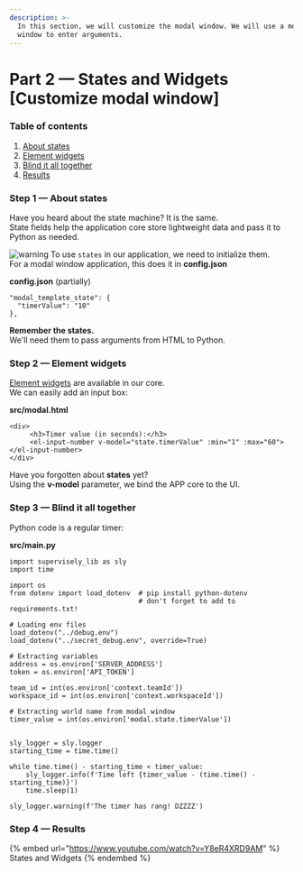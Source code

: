 ```yaml
---
description: >-
  In this section, we will customize the modal window. We will use a modal
  window to enter arguments.
---
```


# Part 2 — States and Widgets \[Customize modal window]

### Table of contents

1. [About states](part-2-states-and-widgets-customize-modal-window.md#step-1-about-states)
2. [Element widgets](part-2-states-and-widgets-customize-modal-window.md#step-2-element-widgets)
3. [Blind it all together](part-2-states-and-widgets-customize-modal-window.md#step-3-blind-it-all-together)
4. [Results](part-2-states-and-widgets-customize-modal-window.md#step-4-results)

### Step 1 — About states

Have you heard about the state machine? It is the same.\
State fields help the application core store lightweight data and pass it to Python as needed.

![warning](https://github.githubassets.com/images/icons/emoji/unicode/26a0.png) To use `states` in our application, we need to initialize them.\
For a modal window application, this does it in **config.json**

**config.json** (partially)

```
"modal_template_state": {
  "timerValue": "10"
},
```

**Remember the states.**\
We'll need them to pass arguments from HTML to Python.

### Step 2 — Element widgets

[Element widgets](https://element.eleme.io/1.4/#/en-US/component/input-number) are available in our core.\
We can easily add an input box:

**src/modal.html**

```
<div>
     <h3>Timer value (in seconds):</h3>
     <el-input-number v-model="state.timerValue" :min="1" :max="60"></el-input-number>
</div>
```

Have you forgotten about **states** yet?\
Using the **v-model** parameter, we bind the APP core to the UI.

### Step 3 — Blind it all together

Python code is a regular timer:

**src/main.py**

```
import supervisely_lib as sly
import time

import os
from dotenv import load_dotenv  # pip install python-dotenv
                                # don't forget to add to requirements.txt!

# Loading env files
load_dotenv("../debug.env")
load_dotenv("../secret_debug.env", override=True)

# Extracting variables
address = os.environ['SERVER_ADDRESS']
token = os.environ['API_TOKEN']

team_id = int(os.environ['context.teamId'])
workspace_id = int(os.environ['context.workspaceId'])

# Extracting world name from modal window
timer_value = int(os.environ['modal.state.timerValue'])


sly_logger = sly.logger
starting_time = time.time()

while time.time() - starting_time < timer_value:
    sly_logger.info(f'Time left {timer_value - (time.time() - starting_time)}')
    time.sleep(1)

sly_logger.warning(f'The timer has rang! DZZZZ')
```

### Step 4 — Results

{% embed url="https://www.youtube.com/watch?v=Y8eR4XRD9AM" %}
States and Widgets
{% endembed %}
